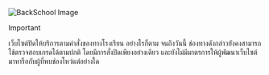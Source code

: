 ![BackSchool Image](https://m1r.ai/kk7E3.png)

> [!IMPORTANT]
> เว็บไซต์ปิดให้บริการตามคำสั่งของทางโรงเรียน อย่างไรก็ตาม จนถึงวันนี้ ช่องทางดังกล่าวยังคงสามารถใช้ตรวจสอบเกรดได้ตามปกติ โดยมีการสั่งปิดเพียงอย่างเดียว และยังไม่มีมาตรการให้ผู้พัฒนาเว็บไซต์มาหารือกับผู้ที่พบช่องโหว่แต่อย่างใด
